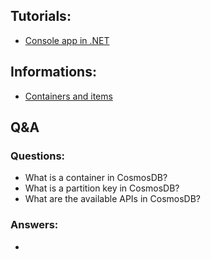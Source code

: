 ## Tutorials:
- [Console app in .NET](https://docs.microsoft.com/en-us/azure/cosmos-db/sql-api-get-started)

## Informations:
- [Containers and items](https://docs.microsoft.com/en-us/azure/cosmos-db/databases-containers-items)


## Q&A
### Questions:
- What is a container in CosmosDB?
- What is a partition key in CosmosDB?
- What are the available APIs in CosmosDB?

### Answers:
- 
